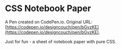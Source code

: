 # CSS Notebook Paper

A Pen created on CodePen.io. Original URL: [https://codepen.io/designcouch/pen/bGvzKE](https://codepen.io/designcouch/pen/bGvzKE).

Just for fun - a sheet of notebook paper with pure CSS.